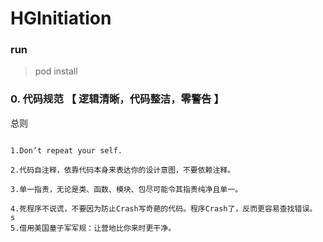 # HGInitiation


### run 
> pod install

### 0. 代码规范 【 逻辑清晰，代码整洁，零警告 】

总则

```

1.Don’t repeat your self.

2.代码自注释，依靠代码本身来表达你的设计意图，不要依赖注释。

3.单一指责，无论是类、函数、模块、包尽可能令其指责纯净且单一。

4.死程序不说谎，不要因为防止Crash写奇葩的代码。程序Crash了，反而更容易查找错误。
s
5.借用美国童子军军规：让营地比你来时更干净。

```
